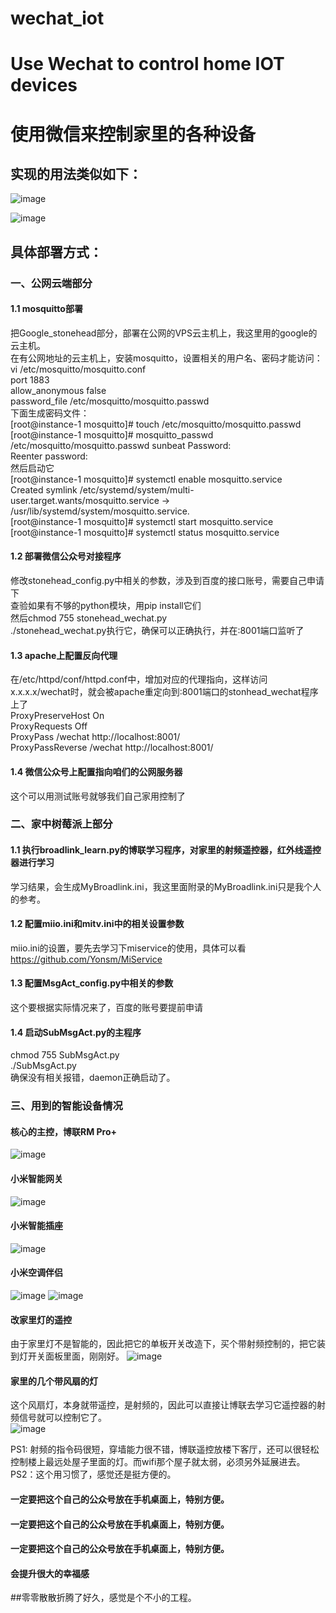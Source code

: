# wechat_iot
# Use Wechat to control home IOT devices
# 使用微信来控制家里的各种设备
## 实现的用法类似如下：
![image](https://github.com/sunhanaix/wechat_iot/blob/main/%E7%94%A8%E6%B3%951.jpg?raw=true)

![image](https://github.com/sunhanaix/wechat_iot/blob/main/%E7%94%A8%E6%B3%952.jpg?raw=true)

## 具体部署方式：

### 一、公网云端部分

#### 1.1 mosquitto部署
把Google_stonehead部分，部署在公网的VPS云主机上，我这里用的google的云主机。  
在有公网地址的云主机上，安装mosquitto，设置相关的用户名、密码才能访问：  
vi /etc/mosquitto/mosquitto.conf   
port 1883  
allow_anonymous false  
password_file /etc/mosquitto/mosquitto.passwd  
下面生成密码文件：  
[root@instance-1 mosquitto]# touch /etc/mosquitto/mosquitto.passwd  
[root@instance-1 mosquitto]# mosquitto_passwd /etc/mosquitto/mosquitto.passwd sunbeat 
Password:   
Reenter password:  
然后启动它  
[root@instance-1 mosquitto]# systemctl enable mosquitto.service   
Created symlink /etc/systemd/system/multi-user.target.wants/mosquitto.service → /usr/lib/systemd/system/mosquitto.service.  
[root@instance-1 mosquitto]# systemctl start mosquitto.service   
[root@instance-1 mosquitto]# systemctl status mosquitto.service   

#### 1.2 部署微信公众号对接程序
修改stonehead_config.py中相关的参数，涉及到百度的接口账号，需要自己申请下  
查验如果有不够的python模块，用pip install它们  
然后chmod 755 stonehead_wechat.py  
./stonehead_wechat.py执行它，确保可以正确执行，并在:8001端口监听了  
#### 1.3 apache上配置反向代理  
在/etc/httpd/conf/httpd.conf中，增加对应的代理指向，这样访问x.x.x.x/wechat时，就会被apache重定向到:8001端口的stonhead_wechat程序上了  
ProxyPreserveHost On  
ProxyRequests Off  
ProxyPass /wechat http://localhost:8001/  
ProxyPassReverse /wechat http://localhost:8001/  
#### 1.4 微信公众号上配置指向咱们的公网服务器  
这个可以用测试账号就够我们自己家用控制了  
### 二、家中树莓派上部分  
#### 1.1 执行broadlink_learn.py的博联学习程序，对家里的射频遥控器，红外线遥控器进行学习  
学习结果，会生成MyBroadlink.ini，我这里面附录的MyBroadlink.ini只是我个人的参考。  
#### 1.2 配置miio.ini和mitv.ini中的相关设置参数  
miio.ini的设置，要先去学习下miservice的使用，具体可以看  
https://github.com/Yonsm/MiService  
#### 1.3 配置MsgAct_config.py中相关的参数  
这个要根据实际情况来了，百度的账号要提前申请  
#### 1.4 启动SubMsgAct.py的主程序  
chmod 755 SubMsgAct.py  
./SubMsgAct.py  
确保没有相关报错，daemon正确启动了。  

### 三、用到的智能设备情况  
#### 核心的主控，博联RM Pro+  
![image](https://github.com/sunhanaix/wechat_iot/blob/main/%E5%8D%9A%E8%81%94%E9%81%A5%E6%8E%A7.jpg?raw=true)  
#### 小米智能网关  
![image](https://github.com/sunhanaix/wechat_iot/blob/main/%E5%B0%8F%E7%B1%B3%E6%99%BA%E8%83%BD%E7%BD%91%E5%85%B3.jpg?raw=true)
#### 小米智能插座  
![image](https://github.com/sunhanaix/wechat_iot/blob/main/%E5%B0%8F%E7%B1%B3%E6%99%BA%E8%83%BD%E6%8F%92%E5%BA%A7.jpg?raw=true)
#### 小米空调伴侣  
![image](https://github.com/sunhanaix/wechat_iot/blob/main/%E5%B0%8F%E7%B1%B3%E7%A9%BA%E8%B0%83%E4%BC%B4%E4%BE%A32.jpg?raw=true)
![image](https://github.com/sunhanaix/wechat_iot/blob/main/%E5%B0%8F%E7%B1%B3%E7%A9%BA%E8%B0%83%E4%BC%B4%E4%BE%A3Pro.jpg?raw=true)
#### 改家里灯的遥控  
由于家里灯不是智能的，因此把它的单板开关改造下，买个带射频控制的，把它装到灯开关面板里面，刚刚好。
![image](https://github.com/sunhanaix/wechat_iot/blob/main/%E6%94%B9%E5%AE%B6%E9%87%8C%E7%81%AF%E7%9A%84%E9%81%A5%E6%8E%A7.jpg?raw=true)

#### 家里的几个带风扇的灯  
这个风扇灯，本身就带遥控，是射频的，因此可以直接让博联去学习它遥控器的射频信号就可以控制它了。  
![image](https://github.com/sunhanaix/wechat_iot/blob/main/%E9%A3%8E%E6%89%87.jpg?raw=true)  

PS1: 射频的指令码很短，穿墙能力很不错，博联遥控放楼下客厅，还可以很轻松控制楼上最远处屋子里面的灯。而wifi那个屋子就太弱，必须另外延展进去。  
PS2：这个用习惯了，感觉还是挺方便的。  
#### 一定要把这个自己的公众号放在手机桌面上，特别方便。  
#### 一定要把这个自己的公众号放在手机桌面上，特别方便。  
#### 一定要把这个自己的公众号放在手机桌面上，特别方便。  
#### 会提升很大的幸福感  

##零零散散折腾了好久，感觉是个不小的工程。    
